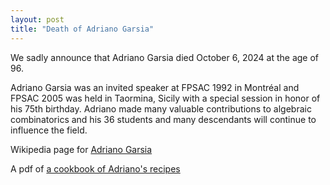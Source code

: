```yaml
---
layout: post
title: "Death of Adriano Garsia"
---
```


We sadly announce that Adriano Garsia died October 6, 2024 at the age of 96.

Adriano Garsia was an invited speaker at FPSAC 1992 in Montréal and FPSAC 2005 was
held in Taormina, Sicily with a special session in honor of his 75th birthday.
Adriano made many valuable contributions to algebraic combinatorics
and his 36 students and many descendants will continue to influence the field.

Wikipedia page for [Adriano Garsia](https://en.wikipedia.org/wiki/Adriano_Garsia)

A pdf of [a cookbook of Adriano's recipes](https://garsia.math.yorku.ca/Garsiafest_cookbook.pdf)
